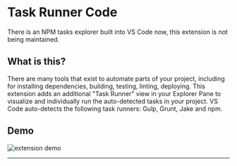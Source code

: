# Task Runner Code

There is an NPM tasks explorer built into VS Code now, this extension is not being maintained. 

## What is this?

There are many tools that exist to automate parts of your project, including for installing dependencies, building, testing, linting, deploying. This extension adds an additional "Task Runner" view in your Explorer Pane to visualize and individually run the auto-detected tasks in your project. VS Code auto-detects the following task runners: Gulp, Grunt, Jake and npm.

## Demo

![extension demo](https://github.com/sana-ajani/taskrunner-code/blob/master/assets/taskrunner.gif?raw=true)

---

